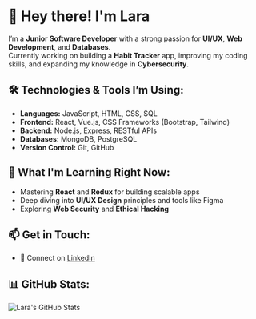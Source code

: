 
# 👋 Hey there! I'm Lara

I’m a **Junior Software Developer** with a strong passion for **UI/UX**, **Web Development**, and **Databases**.  
Currently working on building a **Habit Tracker** app, improving my coding skills, and expanding my knowledge in **Cybersecurity**.

## 🛠️ Technologies & Tools I’m Using:
- **Languages:** JavaScript, HTML, CSS, SQL
- **Frontend:** React, Vue.js, CSS Frameworks (Bootstrap, Tailwind)
- **Backend:** Node.js, Express, RESTful APIs
- **Databases:** MongoDB, PostgreSQL
- **Version Control:** Git, GitHub

## 🔭 What I'm Learning Right Now:
- Mastering **React** and **Redux** for building scalable apps
- Deep diving into **UI/UX Design** principles and tools like Figma
- Exploring **Web Security** and **Ethical Hacking**


## 📫 Get in Touch:
- 💼 Connect on [LinkedIn](https://www.linkedin.com/in/lara-yassine-922704218/)

## 📊 GitHub Stats:
![Lara's GitHub Stats](https://github-readme-stats.vercel.app/api?username=lara-dev&show_icons=true&count_private=true&hide=prs&theme=github_dark)



